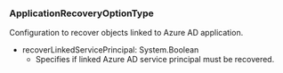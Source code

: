 ### ApplicationRecoveryOptionType
Configuration to recover objects linked to Azure AD application.

- recoverLinkedServicePrincipal: System.Boolean
  - Specifies if linked Azure AD service principal must be recovered.
